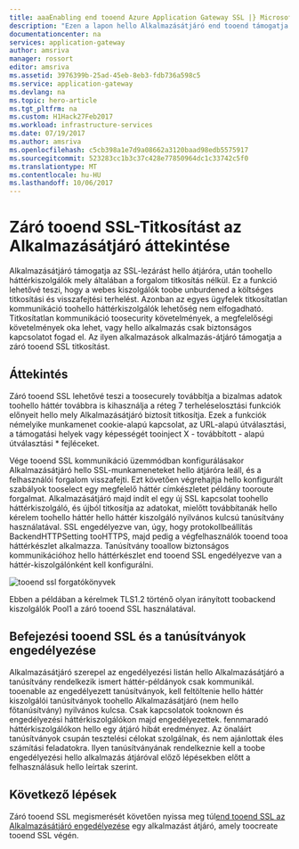```yaml
---
title: aaaEnabling end tooend Azure Application Gateway SSL |} Microsoft Docs
description: "Ezen a lapon hello Alkalmazásátjáró end tooend támogatja az SSL áttekintést nyújt."
documentationcenter: na
services: application-gateway
author: amsriva
manager: rossort
editor: amsriva
ms.assetid: 3976399b-25ad-45eb-8eb3-fdb736a598c5
ms.service: application-gateway
ms.devlang: na
ms.topic: hero-article
ms.tgt_pltfrm: na
ms.custom: H1Hack27Feb2017
ms.workload: infrastructure-services
ms.date: 07/19/2017
ms.author: amsriva
ms.openlocfilehash: c5cb398a1e7d9a08662a3120baad98edb5575917
ms.sourcegitcommit: 523283cc1b3c37c428e77850964dc1c33742c5f0
ms.translationtype: MT
ms.contentlocale: hu-HU
ms.lasthandoff: 10/06/2017
---
```

# <a name="overview-of-end-tooend-ssl-with-application-gateway"></a>Záró tooend SSL-Titkosítást az Alkalmazásátjáró áttekintése

Alkalmazásátjáró támogatja az SSL-lezárást hello átjáróra, után toohello háttérkiszolgálók mely általában a forgalom titkosítás nélkül. Ez a funkció lehetővé teszi, hogy a webes kiszolgálók toobe unburdened a költséges titkosítási és visszafejtési terhelést. Azonban az egyes ügyfelek titkosítatlan kommunikáció toohello háttérkiszolgálók lehetőség nem elfogadható. Titkosítatlan kommunikáció toosecurity követelmények, a megfelelőségi követelmények oka lehet, vagy hello alkalmazás csak biztonságos kapcsolatot fogad el. Az ilyen alkalmazások alkalmazás-átjáró támogatja a záró tooend SSL titkosítást.

## <a name="overview"></a>Áttekintés

Záró tooend SSL lehetővé teszi a toosecurely továbbítja a bizalmas adatok toohello háttér továbbra is kihasználja a réteg 7 terheléselosztási funkciók előnyeit hello mely Alkalmazásátjáró biztosít titkosítja. Ezek a funkciók némelyike munkamenet cookie-alapú kapcsolat, az URL-alapú útválasztási, a támogatási helyek vagy képességét tooinject X - továbbított - alapú útválasztási * fejléceket.

Vége tooend SSL kommunikáció üzemmódban konfigurálásakor Alkalmazásátjáró hello SSL-munkameneteket hello átjáróra leáll, és a felhasználói forgalom visszafejti. Ezt követően végrehajtja hello konfigurált szabályok tooselect egy megfelelő háttér címkészletet példány tooroute forgalmat. Alkalmazásátjáró majd indít el egy új SSL kapcsolat toohello háttérkiszolgáló, és újból titkosítja az adatokat, mielőtt továbbítanák hello kérelem toohello háttér hello háttér kiszolgáló nyilvános kulcsú tanúsítvány használatával. SSL engedélyezve van, úgy, hogy protokollbeállítás BackendHTTPSetting tooHTTPS, majd pedig a végfelhasználók tooend tooa háttérkészlet alkalmazza. Tanúsítvány tooallow biztonságos kommunikációhoz hello háttérkészlet end tooend SSL engedélyezve van a háttér-kiszolgálónként kell konfigurálni.

![tooend ssl forgatókönyvek][1]

Ebben a példában a kérelmek TLS1.2 történő olyan irányított toobackend kiszolgálók Pool1 a záró tooend SSL használatával.

## <a name="end-tooend-ssl-and-whitelisting-of-certificates"></a>Befejezési tooend SSL és a tanúsítványok engedélyezése

Alkalmazásátjáró szerepel az engedélyezési listán hello Alkalmazásátjáró a tanúsítvány rendelkezik ismert háttér-példányok csak kommunikál. tooenable az engedélyezett tanúsítványok, kell feltöltenie hello háttér kiszolgálói tanúsítványok toohello Alkalmazásátjáró (nem hello főtanúsítvány) nyilvános kulcsa. Csak kapcsolatok tooknown és engedélyezési háttérkiszolgálókon majd engedélyezettek. fennmaradó háttérkiszolgálókon hello egy átjáró hibát eredményez. Az önaláírt tanúsítványok csupán tesztelési célokat szolgálnak, és nem ajánlottak éles számítási feladatokra. Ilyen tanúsítványának rendelkeznie kell a toobe engedélyezési hello alkalmazás átjáróval előző lépésekben előtt a felhasználásuk hello leírtak szerint.

## <a name="next-steps"></a>Következő lépések

Záró tooend SSL megismerését követően nyissa meg túl[end tooend SSL az Alkalmazásátjáró engedélyezése](application-gateway-end-to-end-ssl-powershell.md) egy alkalmazást átjáró, amely toocreate tooend SSL végén.

<!--Image references-->

[1]: ./media/application-gateway-backend-ssl/scenario.png
